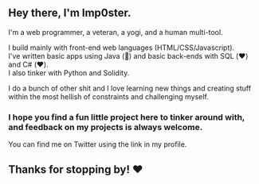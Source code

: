 ## Hey there, I'm Imp0ster.

I'm a web programmer, a veteran, a yogi, and a human multi-tool.

I build mainly with front-end web languages (HTML/CSS/Javascript).   
I've written basic apps using Java (🤮) and basic back-ends with SQL (❤️) and C# (❤️).  
I also tinker with Python and Solidity.

I do a bunch of other shit and I love learning new things and creating stuff within the most hellish of constraints and challenging myself.  

### I hope you find a fun little project here to tinker around with, and feedback on my projects is always welcome.

You can find me on Twitter using the link in my profile.

## Thanks for stopping by! ❤️
